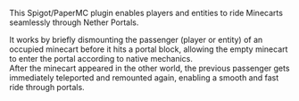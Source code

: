 This Spigot/PaperMC plugin enables players and entities to ride Minecarts seamlessly through Nether Portals.

It works by briefly dismounting the passenger (player or entity) of an occupied minecart before it hits a portal block, allowing the empty minecart to enter the portal according to native mechanics.  
After the minecart appeared in the other world, the previous passenger gets immediately teleported and remounted again, enabling a smooth and fast ride through portals.
